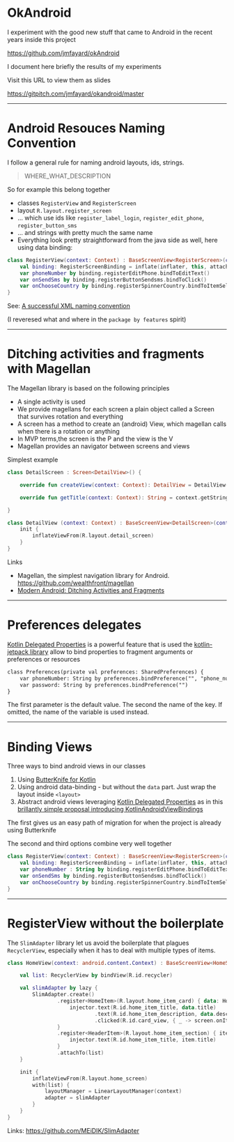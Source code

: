 
# OkAndroid

I experiment with the good new stuff that came to Android in the recent years inside this project

https://github.com/jmfayard/okAndroid

I document here briefly the results of my experiments

Visit this URL to view them as slides

https://gitpitch.com/jmfayard/okandroid/master


---

# Android Resouces Naming Convention

I follow a general rule for naming android layouts, ids, strings.

> WHERE_WHAT_DESCRIPTION

So for example this belong together

- classes `RegisterView` and `RegisterScreen`
- layout `R.layout.register_screen`
- ... which use ids like `register_label_login`, `register_edit_phone`, `register_button_sms`
- ... and strings with pretty much the same name
- Everything look pretty straightforward from the java side as well, here using data binding:

```kotlin
class RegisterView(context: Context) : BaseScreenView<RegisterScreen>(context) {
    val binding: RegisterScreenBinding = inflate(inflater, this, attach)
    var phoneNumber by binding.registerEditPhone.bindToEditText()
    var onSendSms by binding.registerButtonSendsms.bindToClick()
    var onChooseCountry by binding.registerSpinnerCountry.bindToItemSelected()
}
```


See: [A successful XML naming convention](https://jeroenmols.com/blog/2016/03/07/resourcenaming/)

(I reveresed what and where in the `package by features` spirit)

---

# Ditching activities and fragments with Magellan

The Magellan library is based on the following principles

- A single activity is used
- We provide magellans for each screen a plain object called a Screen that survives rotation and everything
- A screen has a method to create an (android) View, which magellan calls when there is a rotation or anything
- In MVP terms,the screen is the P and the view is the V
- Magellan provides an navigator between screens and views

Simplest example

```kotlin
class DetailScreen : Screen<DetailView>() {

    override fun createView(context: Context): DetailView = DetailView(context)

    override fun getTitle(context: Context): String = context.getString(R.string.detail_title)

}

class DetailView (context: Context) : BaseScreenView<DetailScreen>(context) {
    init {
        inflateViewFrom(R.layout.detail_screen)
    }
}
```

Links

- Magellan, the simplest navigation library for Android. https://github.com/wealthfront/magellan
- [Modern Android: Ditching Activities and Fragments](https://news.realm.io/news/sf-fabien-davos-modern-android-ditching-activities-fragments/)


---


# Preferences delegates

[Kotlin Delegated Properties](https://kotlinlang.org/docs/reference/delegated-properties.html) is a powerful feature that is used the [kotlin-jetpack library](https://github.com/nsk-mironov/kotlin-jetpack) allow to bind properties to fragment arguments
or preferences or resources

```md
class Preferences(private val preferences: SharedPreferences) {
    var phoneNumber: String by preferences.bindPreference("", "phone_number")
    var password: String by preferences.bindPreference("")
}
```


The first parameter is the default value. The second the name of the key.
If omitted, the name of the variable is used instead.


---

# Binding Views

Three ways to bind android views in our classes

1. Using [ButterKnife for Kotlin](https://github.com/JakeWharton/kotterknife/blob/master/src/main/kotlin/kotterknife/ButterKnife.kt)
2. Using android data-binding - but without the `data` part. Just wrap the layout inside `<layout>`
3. Abstract android views leveraging [Kotlin Delegated Properties](https://kotlinlang.org/docs/reference/delegated-properties.html) as in this [brillantly simple proposal introducing KotlinAndroidViewBindings](http://marcinmoskala.com/android/kotlin/2017/05/05/still-mvp-or-already-mvvm.html)

The first gives us an easy path of migration for when the project is already using Butterknife

The second and third options combine very well together

```kotlin
class RegisterView(context: Context) : BaseScreenView<RegisterScreen>(context) {
    val binding: RegisterScreenBinding = inflate(inflater, this, attach)
    var phoneNumber : String by binding.registerEditPhone.bindToEditText()
    var onSendSms by binding.registerButtonSendsms.bindToClick()
    var onChooseCountry by binding.registerSpinnerCountry.bindToItemSelected()
}
```


---



# RegisterView without the boilerplate

The `SlimAdapter` library let us avoid the boilerplate that plagues `RecyclerView`, especially when it has to deal with multiple types of items.


```kotlin
class HomeView(context: android.content.Context) : BaseScreenView<HomeScreen>(context) {

    val list: RecyclerView by bindView(R.id.recycler)

    val slimAdapter by lazy {
        SlimAdapter.create()
                .register<HomeItem>(R.layout.home_item_card) { data: HomeItem, injector ->
                    injector.text(R.id.home_item_title, data.title)
                            .text(R.id.home_item_description, data.description)
                            .clicked(R.id.card_view, { _ -> screen.onItemClicked(data) })
                }
                .register<HeaderItem>(R.layout.home_item_section) { item: HeaderItem, injector ->
                    injector.text(R.id.home_item_title, item.title)
                }
                .attachTo(list)
    }

    init {
        inflateViewFrom(R.layout.home_screen)
        with(list) {
            layoutManager = LinearLayoutManager(context)
            adapter = slimAdapter
        }
    }
}
```

Links: https://github.com/MEiDIK/SlimAdapter



